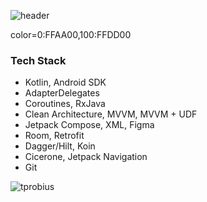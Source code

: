 ![header](https://capsule-render.vercel.app/api?type=waving&height=240&color=0:FFAA00,100:FFDD00&text=Hi%20there!&section=header&reversal=false&desc=I%27m%20Viktoriya.&fontAlignY=32&fontSize=48&fontColor=ffffff&descSize=28&descAlignY=52&descAlign=54&fontAlign=48)

color=0:FFAA00,100:FFDD00

### Tech Stack
- Kotlin, Android SDK
- AdapterDelegates
- Coroutines, RxJava
- Clean Architecture, MVVM, MVVM + UDF
- Jetpack Compose, XML, Figma
- Room, Retrofit
- Dagger/Hilt, Koin
- Cicerone, Jetpack Navigation
- Git

<p><img src="https://github-readme-stats.vercel.app/api/top-langs/?username=tprobius&&hide_border=false&include_all_commits=false&count_private=false" alt="tprobius" /></p>

